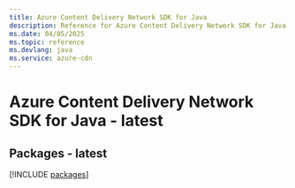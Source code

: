 ```yaml
---
title: Azure Content Delivery Network SDK for Java
description: Reference for Azure Content Delivery Network SDK for Java
ms.date: 04/05/2025
ms.topic: reference
ms.devlang: java
ms.service: azure-cdn
---
```

# Azure Content Delivery Network SDK for Java - latest
## Packages - latest
[!INCLUDE [packages](content-delivery-network-index.md)]